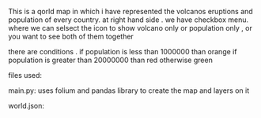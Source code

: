 This is a qorld map in which i have represented the volcanos eruptions and population of every country.
at right hand side . we have checkbox menu. where we can selsect the icon to show volcano only or population only , or you want to see both of them together

there are conditions .
if population is less than 1000000 than orange
if population is greater than 20000000 than red
otherwise  green

files used:

main.py:
uses folium and pandas library to create the map and layers on it

world.json:
